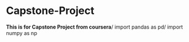 # Capstone-Project
**This is for Capstone Project from coursera**/
import pandas as pd/
import numpy as np
